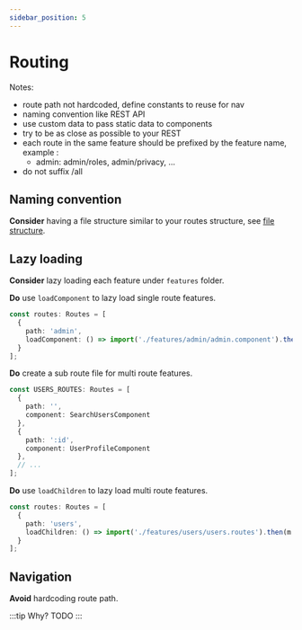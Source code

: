 ```yaml
---
sidebar_position: 5
---
```

# Routing

Notes:
- route path not hardcoded, define constants to reuse for nav
- naming convention like REST API
- use custom data to pass static data to components
- try to be as close as possible to your REST
- each route in the same feature should be prefixed by the feature name, example :
    - admin: admin/roles, admin/privacy, ...
- do not suffix /all

## Naming convention

**Consider** having a file structure similar to your routes structure, see [file structure](./general/folder-structure.md#features-folder).

## Lazy loading

**Consider** lazy loading each feature under `features` folder.

**Do** use `loadComponent` to lazy load single route features.

```ts title="app.routes.ts"
const routes: Routes = [
  {
    path: 'admin',
    loadComponent: () => import('./features/admin/admin.component').then(c => c.LazyComponent)
  }
];
```

**Do** create a sub route file for multi route features.

```ts title="features/users/users.routes.ts"
const USERS_ROUTES: Routes = [
  {
    path: '',
    component: SearchUsersComponent
  },
  {
    path: ':id',
    component: UserProfileComponent
  },
  // ...
];
```

**Do** use `loadChildren` to lazy load multi route features.

```ts title="app.routes.ts"
const routes: Routes = [
  {
    path: 'users',
    loadChildren: () => import('./features/users/users.routes').then(m => m.USERS_ROUTES)
  }
];
```

## Navigation

**Avoid** hardcoding route path.

:::tip Why?
  TODO
:::


